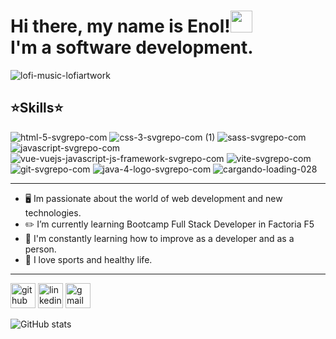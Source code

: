 # Hi there, my name is Enol!<img src="https://media.giphy.com/media/hvRJCLFzcasrR4ia7z/giphy.gif" width="35"><br> I'm a software development.

![lofi-music-lofiartwork](https://user-images.githubusercontent.com/116892825/199342544-cb15e6ac-0635-47e5-9bb7-c5da319bd5db.gif)
 ## :star:**Skills**:star:
![html-5-svgrepo-com](https://user-images.githubusercontent.com/116892825/213936090-41c56fdc-da95-454b-a506-333573f7894a.svg)
![css-3-svgrepo-com (1)](https://user-images.githubusercontent.com/116892825/213936104-2589fe65-c81f-4e5a-a1fd-48a8e63cc938.svg)
![sass-svgrepo-com](https://user-images.githubusercontent.com/116892825/213936107-48e4a992-9c86-4c3e-b9fa-a4b3b127f24d.svg)
![javascript-svgrepo-com](https://user-images.githubusercontent.com/116892825/213936109-daae909a-af1b-4596-b65a-1ad22fe1ef86.svg)
![vue-vuejs-javascript-js-framework-svgrepo-com](https://user-images.githubusercontent.com/116892825/213936113-fa129914-1214-41ca-820f-b41845c92583.svg)
![vite-svgrepo-com](https://user-images.githubusercontent.com/116892825/213936117-62c74283-5497-4e7f-92c0-3a6040dde9bf.svg)
![git-svgrepo-com](https://user-images.githubusercontent.com/116892825/213936170-2c59096c-f744-41d1-8214-59e93ee3b3a2.svg)
![java-4-logo-svgrepo-com](https://user-images.githubusercontent.com/116892825/213936193-5df655f5-9e84-4f8d-b039-2d0d8726c2c6.svg)
![cargando-loading-028](https://user-images.githubusercontent.com/116892825/199339405-996a6268-95a9-452c-9771-8fb9e679ded8.gif)

<hr>

- :desktop_computer: Im passionate about the world of web development and new technologies. 
- :pencil2: I’m currently learning Bootcamp Full Stack Developer in Factoria F5 
- :handshake: I'm constantly learning how to improve as a developer and as a person.
- :ping_pong: I love sports and healthy life. 
 <hr>


[<img src='https://cdn.jsdelivr.net/npm/simple-icons@3.0.1/icons/github.svg' alt='github' height='40'>](https://github.com/EnolCode)  [<img src='https://cdn.jsdelivr.net/npm/simple-icons@3.0.1/icons/linkedin.svg' alt='linkedin' height='40'>](https://www.linkedin.com/in/enol-igareta) [<img src='https://cdn.jsdelivr.net/npm/simple-icons@3.0.1/icons/gmail.svg' alt='gmail' height='40'>](enol1code@gmail.com)    

![GitHub stats](https://github-readme-stats.vercel.app/api?username=EnolCode&show_icons=true)

